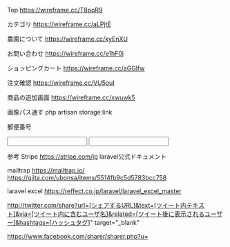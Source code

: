 Top
https://wireframe.cc/T8poR9

カテゴリ
https://wireframe.cc/aLPjtE

農園について
https://wireframe.cc/kyEnXU

お問い合わせ
https://wireframe.cc/e1hF0j

ショッピングカート
https://wireframe.cc/aGGlfw

注文確認
https://wireframe.cc/VU5ouI


商品の追加画面
https://wireframe.cc/xwuwk5

画像パス通す
php artisan storage:link

郵便番号
<script src="https://ajaxzip3.github.io/ajaxzip3.js" charset="UTF-8"></script>
<input type="text" name="post" onKeyUp="AjaxZip3.zip2addr(this,'','address','address');">
<input type="text" name="address">

参考
Stripe
https://stripe.com/jp
laravel公式ドキュメント

mailtrap
https://mailtrap.io/
https://qiita.com/ubonsa/items/5514fb9c5d5783bcc758

laravel excel
https://reffect.co.jp/laravel/laravel_excel_master

<!--twitter-->
http://twitter.com/share?url=[シェアするURL]&text=[ツイート内テキスト]&via=[ツイート内に含むユーザ名]&related=[ツイート後に表示されるユーザー]&hashtags=[ハッシュタグ]" target="_blank"

https://www.facebook.com/sharer/sharer.php?u=<URL>
